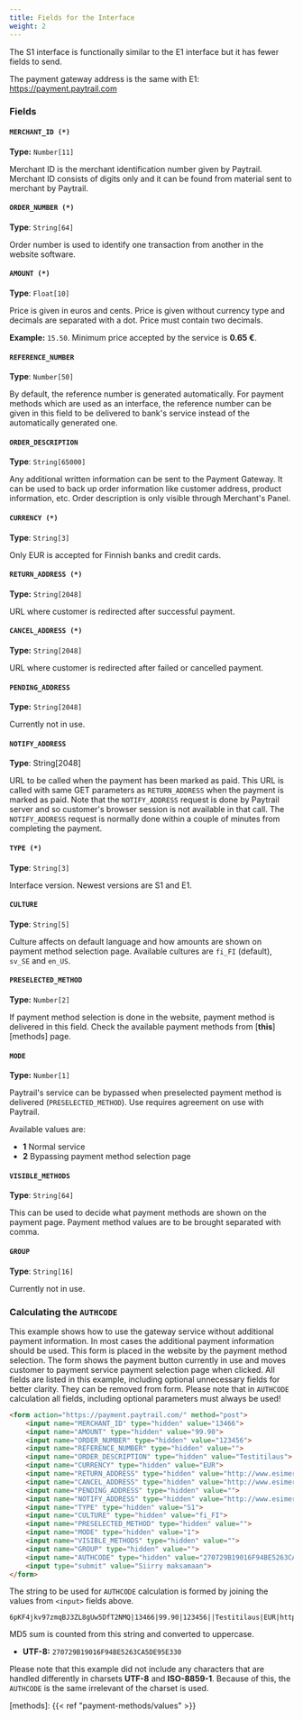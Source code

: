 ```yaml
---
title: Fields for the Interface
weight: 2
---
```


The S1 interface is functionally similar to the E1 interface but it has fewer fields to send.

The payment gateway address is the same with E1: <https://payment.paytrail.com>

### Fields

#### `MERCHANT_ID (*)`
**Type:** `Number[11]`

Merchant ID is the merchant identification number given by Paytrail. Merchant ID consists of digits only and it can be found from material sent to merchant by Paytrail.

#### `ORDER_NUMBER (*)`
**Type**: `String[64]`

Order number is used to identify one transaction from another in the website software.

#### `AMOUNT (*)`
**Type**: `Float[10]`

Price is given in euros and cents. Price is given without currency type and decimals are separated with a dot. Price must contain two decimals.

**Example:** `15.50`. Minimum price accepted by the service is **0.65 €**.

#### `REFERENCE_NUMBER`
**Type**: `Number[50]`

By default, the reference number is generated automatically. For payment methods which are used as an interface, the reference number can be given in this field to be delivered to bank's service instead of the automatically generated one.

#### `ORDER_DESCRIPTION`
**Type**: `String[65000]`

Any additional written information can be sent to the Payment Gateway. It can be used to back up order information like customer address, product information, etc. Order description is only visible through Merchant's Panel.

#### `CURRENCY (*)`
**Type**: `String[3]`

Only EUR is accepted for Finnish banks and credit cards.

#### `RETURN_ADDRESS (*)`
**Type:** `String[2048]`

URL where customer is redirected after successful payment.

#### `CANCEL_ADDRESS (*)`
**Type:** `String[2048]`

URL where customer is redirected after failed or cancelled payment.

#### `PENDING_ADDRESS`
**Type:** `String[2048]`

Currently not in use.

#### `NOTIFY_ADDRESS`
**Type**: String[2048]

URL to be called when the payment has been marked as paid. This URL is called with same GET parameters as `RETURN_ADDRESS` when the payment is marked as paid. Note that the `NOTIFY_ADDRESS` request is done by Paytrail server and so customer's browser session is not available in that call. The `NOTIFY_ADDRESS` request is normally done within a couple of minutes from completing the payment.

#### `TYPE (*)`
**Type**: `String[3]`

Interface version. Newest versions are S1 and E1.

#### `CULTURE`
**Type**: `String[5]`

Culture affects on default language and how amounts are shown on payment method selection page. Available cultures are `fi_FI` (default), `sv_SE` and `en_US`.

#### `PRESELECTED_METHOD`
**Type:** `Number[2]`

If payment method selection is done in the website, payment method is delivered in this field. Check the available payment methods from [**this**][methods] page.

#### `MODE`
**Type:** `Number[1]`

Paytrail's service can be bypassed when preselected payment method is delivered (`PRESELECTED_METHOD`). Use requires agreement on use with Paytrail.

Available values are:

* **1** Normal service
* **2** Bypassing payment method selection page

#### `VISIBLE_METHODS`
**Type**: `String[64]`

This can be used to decide what payment methods are shown on the payment page. Payment method values are to be brought separated with comma.

#### `GROUP`
**Type**: `String[16]`

Currently not in use.

### Calculating the `AUTHCODE`

This example shows how to use the gateway service without additional payment information. In most cases the additional payment information should be used. This form is placed in the website by the payment method selection. The form shows the payment button currently in use and moves customer to payment service payment selection page when clicked. All fields are listed in this example, including optional unnecessary fields for better clarity. They can be removed from form. Please note that in `AUTHCODE` calculation all fields, including optional parameters must always be used!

```html
<form action="https://payment.paytrail.com/" method="post">
    <input name="MERCHANT_ID" type="hidden" value="13466">
    <input name="AMOUNT" type="hidden" value="99.90">
    <input name="ORDER_NUMBER" type="hidden" value="123456">
    <input name="REFERENCE_NUMBER" type="hidden" value="">
    <input name="ORDER_DESCRIPTION" type="hidden" value="Testitilaus">
    <input name="CURRENCY" type="hidden" value="EUR">
    <input name="RETURN_ADDRESS" type="hidden" value="http://www.esimerkki.fi/success">
    <input name="CANCEL_ADDRESS" type="hidden" value="http://www.esimerkki.fi/cancel">
    <input name="PENDING_ADDRESS" type="hidden" value="">
    <input name="NOTIFY_ADDRESS" type="hidden" value="http://www.esimerkki.fi/notify">
    <input name="TYPE" type="hidden" value="S1">
    <input name="CULTURE" type="hidden" value="fi_FI">
    <input name="PRESELECTED_METHOD" type="hidden" value="">
    <input name="MODE" type="hidden" value="1">
    <input name="VISIBLE_METHODS" type="hidden" value="">
    <input name="GROUP" type="hidden" value="">
    <input name="AUTHCODE" type="hidden" value="270729B19016F94BE5263CA5DE95E330">
    <input type="submit" value="Siirry maksamaan">
</form>
```

The string to be used for `AUTHCODE` calculation is formed by joining the values from `<input>` fields above.

```plain
6pKF4jkv97zmqBJ3ZL8gUw5DfT2NMQ|13466|99.90|123456||Testitilaus|EUR|http://www.esimerkki.fi/success|http://www.esimerkki.fi/cancel||http://www.esimerkki.fi/notify|S1|fi_FI||1||
```

MD5 sum is counted from this string and converted to uppercase. 

* **UTF-8:** `270729B19016F94BE5263CA5DE95E330`

Please note that this example did not include any characters that are handled differently in charsets **UTF-8** and **ISO-8859-1**. Because of this, the `AUTHCODE` is the same irrelevant of the charset is used.

[methods]: {{< ref "payment-methods/values" >}}
